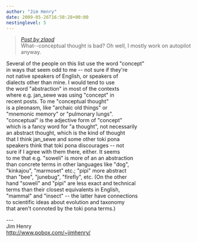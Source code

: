 ```yaml
---
author: "Jim Henry"
date: 2009-05-26T16:50:28+00:00
nestinglevel: 5
---
```

> [_Post by zlaod_](/dfSzHfoL/how-to-say-tokiponology#post5)  
> What--conceptual thought is bad? Oh well, I mostly work on autopilot anyway.  
> 

Several of the people on this list use the word "concept"  
in ways that seem odd to me -- not sure if they're  
not native speakers of English, or speakers of  
dialects other than mine. I would tend to use  
the word "abstraction" in most of the contexts  
where e.g. jan\_sewe was using "concept" in  
recent posts. To me "conceptual thought"  
is a pleonasm, like "archaic old things" or  
"mnemonic memory" or "pulmonary lungs".  
"conceptual" is the adjective form of "concept"  
which is a fancy word for "a thought", not necessarily  
an abstract thought, which is the kind of thought  
that I think jan\_sewe and some other toki pona  
speakers think that toki pona discourages -- not  
sure if I agree with them there, either. It seems  
to me that e.g. "soweli" is more of an an abstraction  
than concrete terms in other languages like "dog",  
"kinkajou", "marmoset" etc.; "pipi" more abstract  
than "bee", "junebug", "firefly", etc. (On the other  
hand "soweli" and "pipi" are less exact and technical  
terms than their closest equivalents in English,  
"mammal" and "insect" -- the latter have connections  
to scientific ideas about evolution and taxonomy  
that aren't connoted by the toki pona terms.)  
  
\---  
Jim Henry  
http://www.pobox.com/~jimhenry/